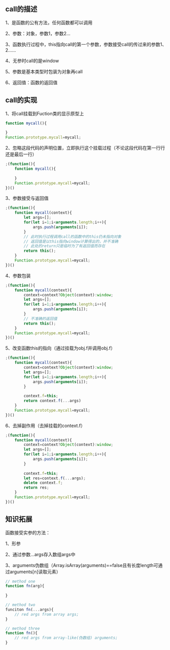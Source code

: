 ## call的描述

1、是函数的公有方法，任何函数都可以调用

2、参数：对象，参数1，参数2...

3、函数执行过程中，this指向call的第一个参数，参数接受call的传过来的参数1、2……

4、无参时call的是window

5、参数是基本类型时包装为对象再call

6、返回值：函数的返回值



## call的实现

1、将call挂载到Fuction类的显示原型上

 ``` javascript
 function mycall(){
     
 }
 Function.prototype.mycall=mycall;
 ```

2、忽略这段代码的声明位置，立即执行这个挂载过程（不论这段代码在第一行行还是最后一行）

``` javascript
;(function(){
    function mycall(){
        
    }
    Function.prototype.mycall=mycall;
})()
```

3、参数接受与返回值

``` javascript
;(function(){
    function mycall(context){
        let args=[];
        for(let i=1;i<arguments.length;i++){
            args.push(arguments[i]);
        }
        // 此时执行过程调用call的函数中的this仍未指向对象
        // 返回值是以this指向window计算得出的，并不准确
        // 此处的return只是临时为了有返回值而存在
        return this();
    }
    Function.prototype.mycall=mycall;
})()
```

4、参数包装

``` javascript
;(function(){
    function mycall(context){
        context=context?Object(context):window;
        let args=[];
        for(let i=1;i<arguments.length;i++){
            args.push(arguments[i]);
        }       
        // 不准确的返回值
        return this();
    }
    Function.prototype.mycall=mycall;
})()
```

5、改变函数this的指向（通过挂载为obj.f并调用obj.f）

``` javascript
;(function(){
    function mycall(context){
        context=context?Object(context):window;
        let args=[];
        for(let i=1;i<arguments.length;i++){
            args.push(arguments[i]);
        }       
                
        context.f=this;
        return context.f(...args)
    }
    Function.prototype.mycall=mycall;
})()
```

6、去掉副作用（去掉挂载的context.f）

``` javascript
;(function(){
    function mycall(context){
        context=context?Object(context):window;
        let args=[];
        for(let i=1;i<arguments.length;i++){
            args.push(arguments[i]);
        }       
                
        context.f=this;
        let res=context.f(...args);
        delete context.f;
        return res;
    }
    Function.prototype.mycall=mycall;
})()
```



## 知识拓展

函数接受实参的方法：

1、形参

2、通过参数...args存入数组args中

3、arguments伪数组（Array.isArray(arguments)==false且有长度length可通过arguments[n]读取元素）

``` javascript
// method one
function fn(arg){
    
}

// method two
funciton fn(...args){
    // red args from array args;
}

// method three
function fn(){
    // red args from array-like(伪数组) arguments;
}
```

